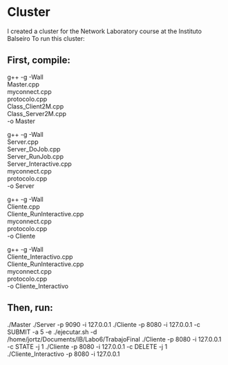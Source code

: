 # Cluster
I created a cluster for the Network Laboratory course at the Instituto Balseiro
To run this cluster:

## First, compile:
g++ -g -Wall \
	Master.cpp \
	myconnect.cpp \
	protocolo.cpp \
	Class_Client2M.cpp \
	Class_Server2M.cpp \
	-o Master

g++ -g -Wall \
	Server.cpp \
	Server_DoJob.cpp \
	Server_RunJob.cpp \
	Server_Interactive.cpp \
	myconnect.cpp \
	protocolo.cpp \
	-o Server
	
g++ -g -Wall \
	Cliente.cpp \
	Cliente_RunInteractive.cpp \
	myconnect.cpp \
	protocolo.cpp \
	-o Cliente

 g++ -g -Wall \
	Cliente_Interactivo.cpp \
	Cliente_RunInteractive.cpp \
	myconnect.cpp \
	protocolo.cpp \
	-o Cliente_Interactivo

## Then, run:
./Master
./Server -p 9090 -i 127.0.0.1
./Cliente -p 8080 -i 127.0.0.1 -c SUBMIT -a 5 -e ./ejecutar.sh -d /home/jortz/Documents/IB/Labo6/TrabajoFinal
./Cliente -p 8080 -i 127.0.0.1 -c STATE -j 1
./Cliente -p 8080 -i 127.0.0.1 -c DELETE -j 1
./Cliente_Interactivo -p 8080 -i 127.0.0.1 
